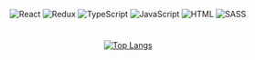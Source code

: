 <div style="display: flex; flex-direction: column; align-items: center;">
<div style="margin: 0 0 10px 0">

![React](https://img.shields.io/badge/React-4a3357?style=for-the-badge&logo=React) ![Redux](https://img.shields.io/badge/Redux-4a3357?style=for-the-badge&logo=Redux) ![TypeScript](https://img.shields.io/badge/TypeScript-4a3357?style=for-the-badge&logo=typescript) ![JavaScript](https://img.shields.io/badge/JavaScript-4a3357?style=for-the-badge&logo=javascript) ![HTML](https://img.shields.io/badge/HTML-4a3357?style=for-the-badge&logo=html5) ![SASS](https://img.shields.io/badge/SASS-4a3357?style=for-the-badge&logo=SASS)
</div>

[![Top Langs](https://github-readme-stats.vercel.app/api/top-langs/?username=Chippsi&layout=compact)](https://github.com/Chippsi/github-readme-stats)
</div>

